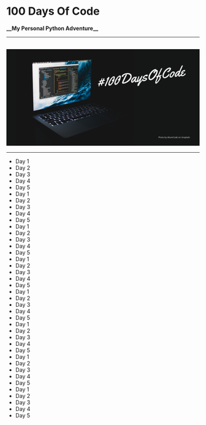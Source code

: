 <!DOCTYPE html>
<html>

<body>
<p>

<h1> 100 Days Of Code</h1>
<strong>  __My Personal Python  Adventure__ </strong>
<hr>
</p>
<br>
<img src="https://github.com/anjithmathew/100-days-of-code-python/blob/main/*images/%23100DaysOfCode%20-%20Dark%20design.png" alt="100 Days of Code" /> </img>
<hr>
<ul>
<li>Day 1</li>
<li>Day 2</li>
<li>Day 3</li>
<li>Day 4</li>
<li>Day 5</li>
<li>Day 1</li>
<li>Day 2</li>
<li>Day 3</li>
<li>Day 4</li>
<li>Day 5</li>
<li>Day 1</li>
<li>Day 2</li>
<li>Day 3</li>
<li>Day 4</li>
<li>Day 5</li>
<li>Day 1</li>
<li>Day 2</li>
<li>Day 3</li>
<li>Day 4</li>
<li>Day 5</li>
<li>Day 1</li>
<li>Day 2</li>
<li>Day 3</li>
<li>Day 4</li>
<li>Day 5</li>
<li>Day 1</li>
<li>Day 2</li>
<li>Day 3</li>
<li>Day 4</li>
<li>Day 5</li>
<li>Day 1</li>
<li>Day 2</li>
<li>Day 3</li>
<li>Day 4</li>
<li>Day 5</li>
<li>Day 1</li>
<li>Day 2</li>
<li>Day 3</li>
<li>Day 4</li>
<li>Day 5</li>
</ul>

</body>

</html>
